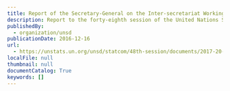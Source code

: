 ```yaml
---
title: Report of the Secretary-General on the Inter-secretariat Working Group on Household Surveys
description: Report to the forty-eighth session of the United Nations Statistical Commission providing a summary of the work of the Inter-secretariat  Working Group on Household Surveys. It provides information on the establishment of the governance mechanism and the programme of activities initiated and to be undertaken by the Inter-secretariat Working Group to foster the coordination and integration of household survey activities.
publishedBy:
  - organization/unsd
publicationDate: 2016-12-16
url:
  - https://unstats.un.org/unsd/statcom/48th-session/documents/2017-20-HouseholdSurveys-E.pdf
localFile: null
thumbnail: null
documentCatalog: True
keywords: []
---
```


